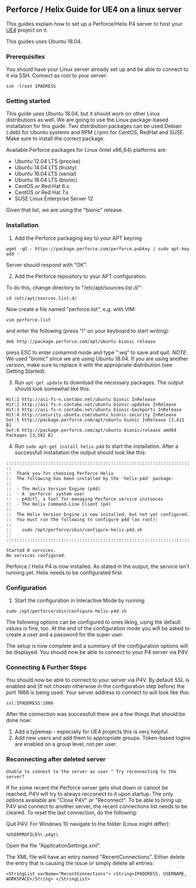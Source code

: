 ## Perforce / Helix Guide for UE4 on a linux server

This guides explain how to set up a Perforce/Helix P4 server to host your [UE4](https://www.unrealengine.com/) project on it.

This guides uses Ubuntu 18.04.

### Prerequisites

You should have your Linux server already set up and be able to connect to it via SSH. Connect as root to your server:

`ssh -lroot IPADRESS`

### Getting started

This guide uses Ubuntu 18.04, but it should work on other Linux distributions as well. We are going to use the Linux package-based installation for this guide. Two distribution packages can be used Debian (.deb) for Ubuntu systems and RPM (.rpm) for CentOS, RedHat and SUSE. Make sure to install the correct package.

Available Perforce packages for Linux (Intel x86_64) platforms are:

- Ubuntu 12.04 LTS (precise)
- Ubuntu 14.04 LTS (trusty)
- Ubuntu 16.04 LTS (xenial)
- Ubuntu 18.04 LTS (bionic)
- CentOS or Red Hat 6.x
- CentOS or Red Hat 7.x
- SUSE Linux Enterprise Server 12

Given that list, we are using the "bionic" release.

### Installation

1. Add the Perforce packaging key to your APT keyring

`wget -qO - https://package.perforce.com/perforce.pubkey | sudo apt-key add -`

Server should respond with "OK".

2. Add the Perforce repository to your APT configuration.

To do this, change directory to "/etc/apt/sources.list.d/":

`cd /etc/apt/sources.list.d/`

Now create a file named "perforce.list", e.g. with VIM:

`vim perforce.list`

and enter the following (press "I" on your keyboard to start writing):

`deb http://package.perforce.com/apt/ubuntu bionic release`

press ESC to enter comamnd mode and type ":wq" to save and quit. *NOTE*: We used "bionic" since we are using Ubuntu 18.04. If you are using another version, make sure to replace it with the appropriate distribution (see Getting Started).

3. Run `apt-get update` to download the necessary packages. The output should look somewhat like this:

```
Hit:1 http://asi-fs-n.contabo.net/ubuntu bionic InRelease
Hit:2 http://asi-fs-n.contabo.net/ubuntu bionic-updates InRelease
Hit:3 http://asi-fs-n.contabo.net/ubuntu bionic-backports InRelease
Hit:4 http://security.ubuntu.com/ubuntu bionic-security InRelease
Get:5 http://package.perforce.com/apt/ubuntu bionic InRelease [3,411 B]
Get:6 http://package.perforce.com/apt/ubuntu bionic/release amd64 Packages [3,582 B]
```

4. Run `sudo apt-get install helix-p4d` to start the installation. After a successfull installation the output should look like this:

```
::::::::::::::::::::::::::::::::::::::::::::::::::::::::::::::::::::::
::
::  Thank you for choosing Perforce Helix
::  The following has been installed by the 'helix-p4d' package:
::
::  - The Helix Version Engine (p4d)
::  - A 'perforce' system user
::  - p4dctl, a tool for managing Perforce service instances
::  - The Helix Command-Line Client (p4)
::
::  The Helix Version Engine is now installed, but not yet configured.
::  You must run the following to configure p4d (as root):
::
::    sudo /opt/perforce/sbin/configure-helix-p4d.sh
::
::::::::::::::::::::::::::::::::::::::::::::::::::::::::::::::::::::::

Started 0 services.
No services configured.
```

Perforce / Helix P4 is now installed. As stated in the output, the service isn't running yet. Helix needs to be configurated first.

### Configuration

1. Start the configuration in Interactive Mode by running:

`sudo /opt/perforce/sbin/configure-helix-p4d.sh`

The following options can be configured to ones liking, using the default values is fine, too. At the end of the configuration mode you will be asked to create a user and a password for the super user.

The setup is now complete and a summary of the configuration options will be displayed. You should now be able to connect to your P4 server via P4V.

### Connecting & Further Steps

You should now be able to connect to your server via P4V. By default SSL is enabled and (if not chosen otherwise in the configuration step before) the port 1666 is being used. Your server address to connect to will look like this:

`ssl:IPADDRESS:1666`

After the connection was successfull there are a few things that should be done now:

1) Add a typemap - especially for UE4 projects this is very helpful.
2) Add new users and add them to appropriate groups. Token-based logins are enabled on a group level, not per user.

### Reconnecting after deleted server

`Unable to connect to the server as user "
Try reconnecting to the server?`

If for some recent the Perforce server gets shut down or cannot be reached, P4V will try to always recconect to it upon startup. The only options available are "Close P4V" or "Reconnect". To be able to bring up P4V and connect to another server, the recent connections list needs to be cleared. To reset the last connection, do the following:

Quit P4V. For Windows 10 navigate to the folder (Linux might differ):

`%USERPROFILE%\.p4qt\`

Open the file "ApplicationSettings.xml".

The XML file will have an entry named "RecentConnections". Either delete the entry that is causing the issue or simply delete all entries:

`<StringList varName="RecentConnections">
   <String>IPADDRESS, USERNAME, WORKSPACE</String>
 </StringList>`



